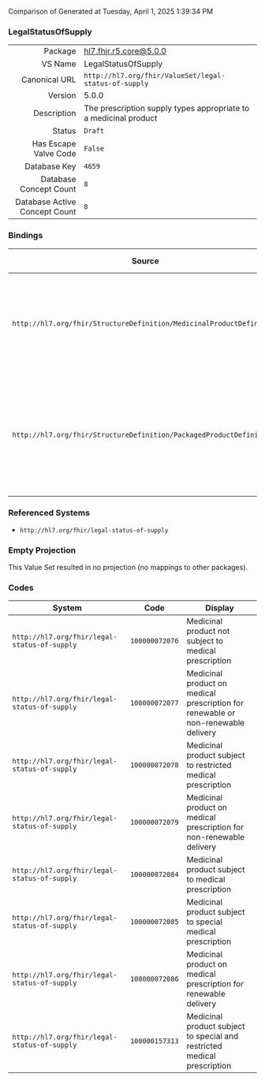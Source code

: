 Comparison of 
Generated at Tuesday, April 1, 2025 1:39:34 PM

### LegalStatusOfSupply

|      |     |
| ---: | --- |
| Package | hl7.fhir.r5.core@5.0.0 |
| VS Name | LegalStatusOfSupply |
| Canonical URL | `http://hl7.org/fhir/ValueSet/legal-status-of-supply` |
| Version | 5.0.0 |
| Description | The prescription supply types appropriate to a medicinal product |
| Status | `Draft` |
| Has Escape Valve Code | `False` |
| Database Key | `4659` |
| Database Concept Count | `8` |
| Database Active Concept Count | `8` |
### Bindings

| Source | Element | Binding | Strength | Element Short |
| ------ | ------- | ------- | -------- | ------------- |
| `http://hl7.org/fhir/StructureDefinition/MedicinalProductDefinition` | `MedicinalProductDefinition.legalStatusOfSupply` | `http://hl7.org/fhir/ValueSet/legal-status-of-supply` | `Example` | The legal status of supply of the medicinal product as classified by the regulator |
| `http://hl7.org/fhir/StructureDefinition/PackagedProductDefinition` | `PackagedProductDefinition.legalStatusOfSupply.code` | `http://hl7.org/fhir/ValueSet/legal-status-of-supply` | `Example` | The actual status of supply. In what situation this package type may be supplied for use |

### Referenced Systems

* `http://hl7.org/fhir/legal-status-of-supply`
### Empty Projection

This Value Set resulted in no projection (no mappings to other packages).

### Codes

| System | Code | Display |
| ------ | ---- | ------- |
| `http://hl7.org/fhir/legal-status-of-supply` | `100000072076` | Medicinal product not subject to medical prescription |
| `http://hl7.org/fhir/legal-status-of-supply` | `100000072077` | Medicinal product on medical prescription for renewable or non-renewable delivery |
| `http://hl7.org/fhir/legal-status-of-supply` | `100000072078` | Medicinal product subject to restricted medical prescription |
| `http://hl7.org/fhir/legal-status-of-supply` | `100000072079` | Medicinal product on medical prescription for non-renewable delivery |
| `http://hl7.org/fhir/legal-status-of-supply` | `100000072084` | Medicinal product subject to medical prescription |
| `http://hl7.org/fhir/legal-status-of-supply` | `100000072085` | Medicinal product subject to special medical prescription |
| `http://hl7.org/fhir/legal-status-of-supply` | `100000072086` | Medicinal product on medical prescription for renewable delivery |
| `http://hl7.org/fhir/legal-status-of-supply` | `100000157313` | Medicinal product subject to special and restricted medical prescription |
